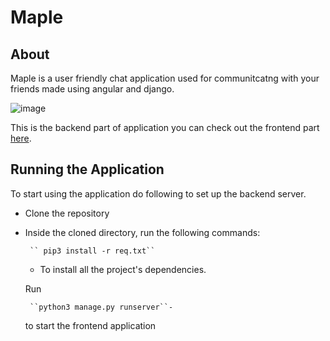 # Maple
## About

Maple is a user friendly chat application used for communitcatng with your friends made using angular and django.

![image](https://user-images.githubusercontent.com/66299533/102005468-002b3e00-3d3f-11eb-94c5-d3f838dbf5fd.png)


This is the backend part of application you can check out the frontend part [here](https://github.com/Aaishpra/angularChat).

## Running the Application
To start using the application do following to set up the backend server.

  *  Clone the repository
 
 * Inside the cloned directory, run the following commands:
      
        `` pip3 install -r req.txt``
      - To install all the project's dependencies.
        
      Run 
        
        ``python3 manage.py runserver``-
     to start the frontend application


